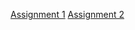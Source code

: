 [Assignment 1](https://birongliu.github.io/swe-course/assignements/assignement-1/)
[Assignment 2](https://birongliu.github.io/swe-course/assignements/assignement-2/)
